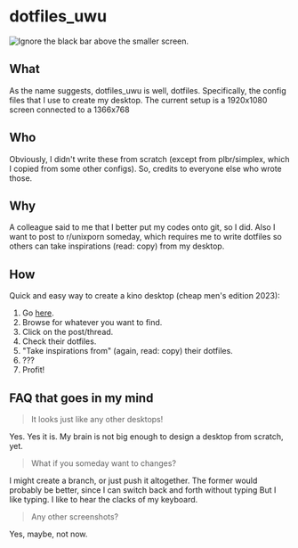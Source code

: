 # dotfiles_uwu

![Ignore the black bar above the smaller screen.](/assets/images/gruvuduvuduv.png)

## What
As the name suggests, dotfiles_uwu is well, dotfiles. Specifically, the config files that I use to create my desktop.
The current setup is a 1920x1080 screen connected to a 1366x768

## Who
Obviously, I didn't write these from scratch (except from plbr/simplex, which I copied from some other configs). So, credits to everyone else who wrote those.

## Why
A colleague said to me that I better put my codes onto git, so I did.
Also I want to post to r/unixporn someday, which requires me to write dotfiles so others can take inspirations (read: copy) from my desktop.

## How
Quick and easy way to create a kino desktop (cheap men's edition 2023):
1. Go [here](https://reddit.com/r/unixporn).
2. Browse for whatever you want to find.
3. Click on the post/thread.
4. Check their dotfiles.
5. "Take inspirations from" (again, read: copy) their dotfiles.
6. ???
7. Profit!

## FAQ that goes in my mind
> It looks just like any other desktops!

Yes. Yes it is. My brain is not big enough to design a desktop from scratch, yet.

> What if you someday want to changes?

I might create a branch, or just push it altogether. The former would probably be better, since I can switch back and forth without typing
But I like typing. I like to hear the clacks of my keyboard.

> Any other screenshots?

Yes, maybe, not now.
